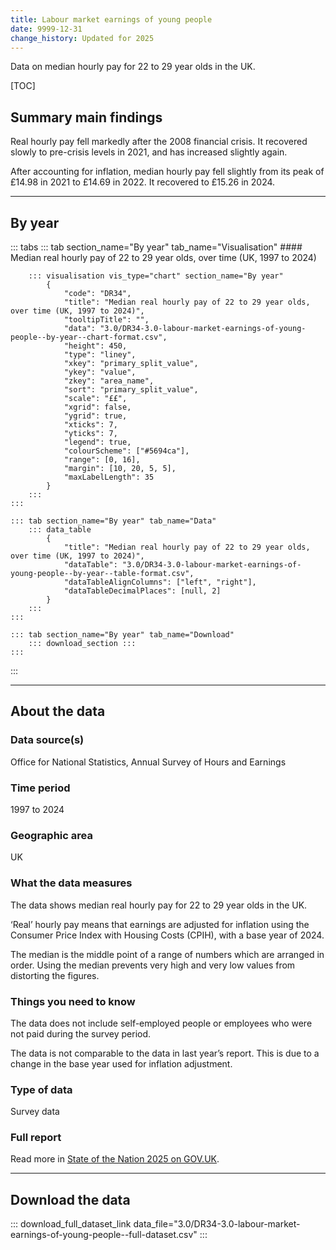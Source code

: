 ```yaml
---
title: Labour market earnings of young people
date: 9999-12-31
change_history: Updated for 2025
---
```


Data on median hourly pay for 22 to 29 year olds in the UK.

[TOC]

## Summary main findings

Real hourly pay fell markedly after the 2008 financial crisis. It recovered slowly to pre-crisis levels in 2021, and has increased slightly again.

After accounting for inflation, median hourly pay fell slightly from its peak of £14.98 in 2021 to £14.69 in 2022. It recovered to £15.26 in 2024.

---

## By year

::: tabs
    ::: tab section_name="By year" tab_name="Visualisation"
        #### Median real hourly pay of 22 to 29 year olds, over time (UK, 1997 to 2024)

        ::: visualisation vis_type="chart" section_name="By year"
            {
                "code": "DR34",
                "title": "Median real hourly pay of 22 to 29 year olds, over time (UK, 1997 to 2024)",
                "tooltipTitle": "",
                "data": "3.0/DR34-3.0-labour-market-earnings-of-young-people--by-year--chart-format.csv",
                "height": 450,
                "type": "liney",
                "xkey": "primary_split_value",
                "ykey": "value",
                "zkey": "area_name",
                "sort": "primary_split_value",
                "scale": "££",
                "xgrid": false,
                "ygrid": true,
                "xticks": 7,
                "yticks": 7,
                "legend": true,
                "colourScheme": ["#5694ca"],
                "range": [0, 16],
                "margin": [10, 20, 5, 5],
                "maxLabelLength": 35
            }
        :::
    :::

    ::: tab section_name="By year" tab_name="Data"
        ::: data_table
            {
                "title": "Median real hourly pay of 22 to 29 year olds, over time (UK, 1997 to 2024)",
                "dataTable": "3.0/DR34-3.0-labour-market-earnings-of-young-people--by-year--table-format.csv",
                "dataTableAlignColumns": ["left", "right"],
                "dataTableDecimalPlaces": [null, 2]
            }
        :::
    :::

    ::: tab section_name="By year" tab_name="Download"
        ::: download_section :::
    :::
:::

---

## About the data

### Data source(s)
Office for National Statistics, Annual Survey of Hours and Earnings

### Time period
1997 to 2024

### Geographic area
UK

### What the data measures
The data shows median real hourly pay for 22 to 29 year olds in the UK.

‘Real’ hourly pay means that earnings are adjusted for inflation using the Consumer Price Index with Housing Costs (CPIH), with a base year of 2024.

The median is the middle point of a range of numbers which are arranged in order. Using the median prevents very high and very low values from distorting the figures.

### Things you need to know
The data does not include self-employed people or employees who were not paid during the survey period.

The data is not comparable to the data in last year’s report. This is due to a change in the base year used for inflation adjustment. 

### Type of data
Survey data

### Full report
Read more in [State of the Nation 2025 on GOV.UK]().

---

## Download the data

::: download_full_dataset_link data_file="3.0/DR34-3.0-labour-market-earnings-of-young-people--full-dataset.csv" :::
